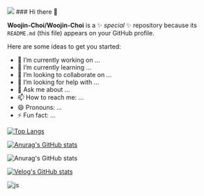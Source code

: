<img src="https://capsule-render.vercel.app/api?type=wave&color=auto&height=200&section=header&text=HIHIHI&fontSize=20" />
### Hi there 👋

**Woojin-Choi/Woojin-Choi** is a ✨ _special_ ✨ repository because its `README.md` (this file) appears on your GitHub profile.

Here are some ideas to get you started:

- 🔭 I’m currently working on ...
- 🌱 I’m currently learning ...
- 👯 I’m looking to collaborate on ...
- 🤔 I’m looking for help with ...
- 💬 Ask me about ...
- 📫 How to reach me: ...
- 😄 Pronouns: ...
- ⚡ Fun fact: ...

[![Top Langs](https://github-readme-stats.vercel.app/api/top-langs/?username=Woojin-Choi)](https://github.com/anuraghazra/github-readme-stats)

[![Anurag's GitHub stats](https://github-readme-stats.vercel.app/api?username=Woojin-Choi)](https://github.com/anuraghazra/github-readme-stats)

![Anurag's GitHub stats](https://github-readme-stats.vercel.app/api?username=Woojin-Choi&hide=contribs,prs&show_icons=true&theme=테마)

[![Velog's GitHub stats](https://velog-readme-stats.vercel.app/api?name=panda1996)](https://velog.io/@panda1996)

![js](https://img.shields.io/badge/JavaScript-F7DF1E?style=for-the-badge&logo=JavaScript&logoColor=white)
